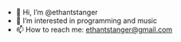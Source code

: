 - 👋 Hi, I’m @ethantstanger
- 👀 I’m interested in programming and music
- 📫 How to reach me: ethantstanger@gmail.com

<!---
Ethan-T-Stanger/Ethan-T-Stanger is a ✨ special ✨ repository because its `README.md` (this file) appears on your GitHub profile.
You can click the Preview link to take a look at your changes.
--->

